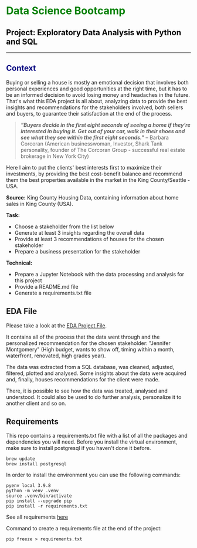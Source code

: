 # <span style="color:green">__Data Science Bootcamp__

## <span style="color:black">__Project__: Exploratory Data Analysis with Python and SQL

---
## <span style="color:navy">__Context__

<span style="color:dark_grey">

Buying or selling a house is mostly an emotional decision that involves both personal experiences and good opportunities at the right time, but it has to be an informed decision to avoid losing money and headaches in the future. That's what this EDA project is all about, analyzing data to provide the best insights and recommendations for the stakeholders involved, both sellers and buyers, to guarantee their satisfaction at the end of the process. 

> ***"Buyers decide in the first eight seconds of seeing a home if they’re interested in buying it. Get out of your car, walk in their shoes and see what they see within the first eight seconds."*** – Barbara Corcoran (American businesswoman, Investor, Shark Tank personality, founder of The Corcoran Group - successful real estate brokerage in New York City)

Here I aim to put the clients' best interests first to maximize their investments, by providing the best cost-benefit balance and recommend them the best properties available in the market in the King County/Seattle - USA.

**Source:** King County Housing Data, containing information about home sales in King County (USA).

**Task:** 
* Choose a stakeholder from the list below
* Generate at least 3 insights regarding the overall data
* Provide at least 3 recommendations of houses for the chosen stakeholder
* Prepare a business presentation for the stakeholder

**Technical:**
* Prepare a Jupyter Notebook with the data processing and analysis for this project
* Provide a README.md file 
* Generate a requirements.txt file


## **EDA File**

Please take a look at the [EDA Project File](/Users/karine_real/Neue_Fische/ds-eda-project-houses/EDA.ipynb).

It contains all of the process that the data went through and the personalized recommendation for the chosen stakeholder: "Jennifer Montgomery" (High budget, wants to show off, timing within a month, waterfront, renovated, high grades year).

The data was extracted from a SQL database, was cleaned, adjusted, filtered, plotted and analysed. Some insights about the data were acquired and, finally, houses recommendations for the client were made.

There, it is possible to see how the data was treated, analysed and understood. It could also be used to do further analysis, personalize it to another client and so on.

## **Requirements**


This repo contains a requirements.txt file with a list of all the packages and dependencies you will need. Before you install the virtual environment, make sure to install postgresql if you haven't done it before.

```
brew update
brew install postgresql
```

In order to install the environment you can use the following commands:

```
pyenv local 3.9.8
python -m venv .venv
source .venv/bin/activate
pip install --upgrade pip
pip install -r requirements.txt
```

See all requirements [here](/Users/karine_real/Neue_Fische/ds-eda-project-houses/requirements.txt)


Command to create a requirements file at the end of the project:

```
pip freeze > requirements.txt
```